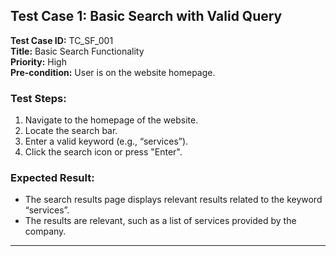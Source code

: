 ## Test Case 1: Basic Search with Valid Query
**Test Case ID:** TC_SF_001  
**Title:** Basic Search Functionality  
**Priority:** High  
**Pre-condition:** User is on the website homepage.

### **Test Steps:**
1. Navigate to the homepage of the website.
2. Locate the search bar.
3. Enter a valid keyword (e.g., “services”).
4. Click the search icon or press "Enter".

### **Expected Result:**
- The search results page displays relevant results related to the keyword “services”.
- The results are relevant, such as a list of services provided by the company.

---
